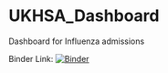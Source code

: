 # UKHSA_Dashboard
Dashboard for Influenza admissions


Binder Link: 
[![Binder](https://mybinder.org/badge_logo.svg)](https://mybinder.org/v2/gh/naushennn/UKHSA_Dashboard/HEAD)
